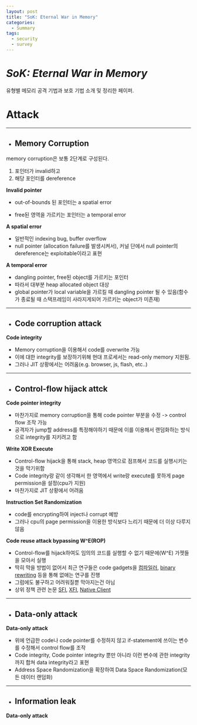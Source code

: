 ```yaml
---
layout: post
title: "SoK: Eternal War in Memory"
categories:
  - Summary
tags:
  - security
  - survey
---
```


# ***SoK: Eternal War in Memory***

유형별 메모리 공격 기법과 보호 기법 소개 및 정리한 페이퍼. 


# Attack
---
* ## **Memory Corruption**
    
memory corruption은 보통 2단계로 구성된다.  

1. 포인터가 invalid하고 
2. 해당 포인터를 dereference

**Invalid pointer**

- out-of-bounds 된 포인터는 a spatial error

- free된 영역을 가르키는 포인터는 a temporal error

**A spatial error**
- 일반적인 indexing bug, buffer overflow
- null pointer
(allocation failure를 발생시켜서), 커널 단에서 null pointer의 dereference는 exploitable이라고 표현

**A temporal error**
- dangling pointer, free된 object를 가르키는 포인터
- 따라서 대부분 heap allocated object 대상
- global pointer가 local variable을 가르킬 때 dangling pointer 될 수 있음(함수가 종료될 때 스택프레임이 사라지게되어  가르키는 object가 미존재)
  
---
* ## **Code corruption attack**

**Code integrity**

- Memory corruption을 이용해서 code를 overwrite 가능
- 이에 대한 integrity를 보장하기위해 현대 프로세서는 read-only memory 지원됨.
- 그러나 JIT 상황에서는 어려움(e.g. browser, js, flash, etc..)

---
* ## **Control-flow hijack attck**

**Code pointer integrity**
- 마찬가지로 memory corruption을 통해 code pointer 부분을 수정 -> control flow 조작 가능
- 공격자가 jump할 address를 특정해야하기 때문에 이를 이용해서 랜덤화하는 방식으로 integrity를 지키려고 함

**Write XOR Execute**
- Control-flow hijack을 통해 stack, heap 영역으로 점프해서 코드를 실행시키는 것을 막기위함
- Code integrity랑 같이 생각해서 한 영역에서 write랑 execute를 못하게 page permission을 설정(cpu가 지원)
- 마찬가지로 JIT 상황에서 어려움

**Instruction Set Randomization**
- code를 encrypting하여 inject나 corrupt 예방
- 그러나 cpu의 page permission을 이용한 방식보다 느리기 때문에 더 이상 다루지 않음

**Code reuse attack bypassing W^E(ROP)**
- Control-flow를 hijack하여도 임의의 코드를 실행할 수 없기 때문에(W^E) 가젯들을 모아서 실행
- 딱히 막을 방법이 없어서 최근 연구들은 code gadgets을 [컴파일러](http://repository.bilkent.edu.tr/bitstream/handle/11693/28479/bilkent-research-paper.pdf?sequence=1), [binary rewriting](https://ieeexplore.ieee.org/stamp/stamp.jsp?arnumber=6234439) 등을 통해 없애는 연구를 진행
- 그럼에도 불구하고 어려워질뿐 막아지는건 아님
- 상위 정책 관련 논문 [SFI](http://users.ece.cmu.edu/~adrian/630-f03/readings/sfi.pdf), [XFI](https://www.usenix.org/legacy/event/osdi06/tech/full_papers/erlingsson/erlingsson.pdf), [Native Client](https://ieeexplore.ieee.org/stamp/stamp.jsp?arnumber=5207638)


---
* ## **Data-only attack**

**Data-only attack**
- 위에 언급한 code나 code pointer를 수정하지 않고 if-statement에 쓰이는 변수를 수정해서 control flow를 조작
- Code integrity, Code pointer integrity 뿐만 아니라 이런 변수에 관한 integrity까지 합쳐 data integrity라고 표현
- Address Space Randomization을 확장하여 Data Space Randomization(모든 데이터 랜덤화)

---
* ## **Information leak**
  
**Data-only attack**